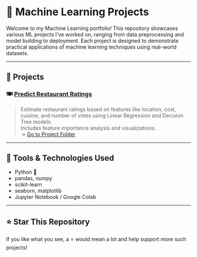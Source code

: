 # 🚀 Machine Learning Projects

Welcome to my Machine Learning portfolio! This repository showcases various ML projects I’ve worked on, ranging from data preprocessing and model building to deployment. Each project is designed to demonstrate practical applications of machine learning techniques using real-world datasets.

---
## 📂 Projects

### 🍽️ [Predict Restaurant Ratings](./Predict%20Restaurant%20Ratings/)
> Estimate restaurant ratings based on features like location, cost, cuisine, and number of votes using Linear Regression and Decision Tree models.  
> Includes feature importance analysis and visualizations.  
→ [Go to Project Folder](./Predict%20Restaurant%20Ratings/)

---


## 🧠 Tools & Technologies Used

- Python 🐍
- pandas, numpy
- scikit-learn
- seaborn, matplotlib
- Jupyter Notebook / Google Colab

---

## ⭐️ Star This Repository

If you like what you see, a ⭐️ would mean a lot and help support more such projects!



